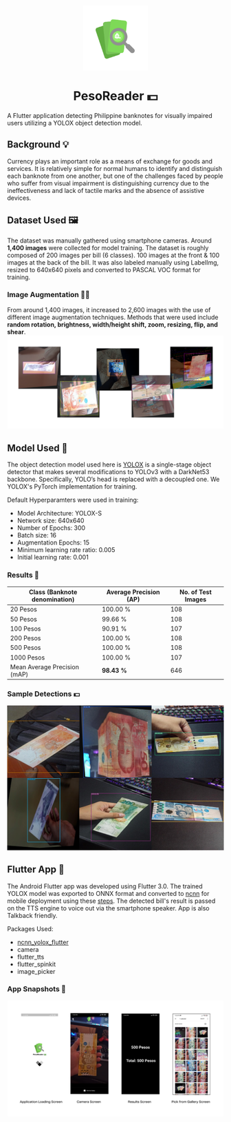 <p align="center">
 <img src="screenshots/PesoReader_Logo.png" alt="drawing" width=30% height=30%/>
</p>
<h1 align='center'>PesoReader 💵</h1></center>

A Flutter application detecting Philippine banknotes for visually impaired users utilizing a YOLOX object detection model.


## Background 💡
Currency plays an important role as a means of exchange for goods and services. It is relatively simple for normal humans to identify and distinguish each banknote from one another, but one of the challenges faced by people who suffer from visual impairment is distinguishing currency due to the ineffectiveness and lack of tactile marks and the absence of assistive devices.

## Dataset Used 🖼
The dataset was manually gathered using smartphone cameras. Around **1,400 images** were collected for model training. The dataset is roughly composed of 200 images per bill (6 classes). 100 images at the front & 100 images at the back of the bill. It was also labeled manually using LabelImg, resized to 640x640 pixels and converted to PASCAL VOC format for training.
 ### Image Augmentation 🧙‍♂️
 From around 1,400 images, it increased to 2,600 images with the use of different image augmentation techniques. Methods that were used include **random rotation, brightness, width/height shift, zoom, resizing, flip, and shear**.
 ![](screenshots/image_augmentation.png)

## Model Used 🔭
The object detection model used here is [YOLOX](https://github.com/Megvii-BaseDetection/YOLOX) is a single-stage object detector that makes several modifications to YOLOv3 with a DarkNet53 backbone. Specifically, YOLO’s head is replaced with a decoupled one. We YOLOX's PyTorch implementation for training.

Default Hyperparamters were used in training:
* Model Architecture: YOLOX-S
* Network size: 640x640
* Number of Epochs: 300
* Batch size: 16 
* Augmentation Epochs: 15
* Minimum learning rate ratio: 0.005
* Initial learning rate: 0.001

### Results 📝
| Class (Banknote denomination)                       |   Average Precision (AP)   |   No. of Test Images  |
|-----------------------------|----------------------------|-----------------------|
| 20 Pesos                  | 100.00 %                    | 108                   |
| 50 Pesos                | 99.66 %                    | 108                    |
| 100 Pesos      | 90.91 %                    | 107                    |
| 200 Pesos    | 100.00 %                    | 108                    |
| 500 Pesos       | 100.00 %                    | 108                    |
| 1000 Pesos      | 100.00 %                    | 107                   |
| Mean Average Precision (mAP)       | **98.43 %**                    | 646                   |


### Sample Detections 💵
![](screenshots/sample_detection.png)


## Flutter App 📱
The Android Flutter app was developed using Flutter 3.0. The trained YOLOX model was exported to ONNX format and converted to [ncnn](https://github.com/Tencent/ncnn) for mobile deployment using these [steps](https://yolox.readthedocs.io/en/latest/demo/ncnn_cpp_readme.html). The detected bill's result is passed on the TTS engine to voice out via the smartphone speaker. App is also Talkback friendly.

Packages Used:
* [ncnn_yolox_flutter](https://github.com/KoheiKanagu/ncnn_yolox_flutter)
* camera 
* flutter_tts
* flutter_spinkit
* image_picker 

### App Snapshots 📸
![](screenshots/app_snapshots.png)
